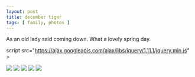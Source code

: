 ```yaml
---
layout: post
title: december tiger
tags: [ family, photos ]
---
```

As an old lady said coming down. What a lovely spring day. 

script src="https://ajax.googleapis.com/ajax/libs/jquery/1.11.1/jquery.min.js" ></script>
<link href="https://cdnjs.cloudflare.com/ajax/libs/fotorama/4.6.4/fotorama.min.css" rel="stylesheet">
<script src="https://cdnjs.cloudflare.com/ajax/libs/fotorama/4.6.4/fotorama.min.js" ></script>

<div class="fotorama" data-nav="thumbs" data-allowfullscreen="native">
    <!--https://photos.app.goo.gl/rgjWeq5vbxXetz5c7-->
    <img src="https://images.northbriton.net/AP1GczNo7tGnewhlI3_i4WHqk_fqo1ATIp-ODaLmokAQoxOadp9rf4g1n2O0FuaukkY9QAnm6XcOL9XM2pNPhiFUKY6S7S-DbYSinHmjHOGiDvMBFzAX3oom">
    <img src="https://images.northbriton.net/AP1GczO9rInvpAav9_NBYuhs_gxYNxPd3ry2w5053t70s6woZZPMpGXMkddImNpGzU6dw983SMnqfz_wXH7Y19_B_0eVppgNw9w9XADzLt5E_raorm3umlGz">
    <img src="https://images.northbriton.net/AP1GczNZsrgUoH-XTsABhEFgCGARNG76SMOBp3Nqr2ScnIf3_kPtTmagQ4Wt3hR8Gr08OW2bG5plmLXtPXDAWBXkpHIDOX5VDuuWbnJJOZ4JIIZfrW7g5IJQ">
    <img src="https://images.northbriton.net/AP1GczPy7hl4Y5vsuSTdoXX0utjbw-E2n0_BLtXAZ-nw4UmgZUbJpDPnPBVlRDjMg2iacHmxxyCEu7h9cTvxxlrUS9A76pPoJwhi_syQtT4oJ0JB_JDC5qbq">
    <img src="https://images.northbriton.net/AP1GczNW5gr_DIiYpk0mGpe_GbAv2HSRL6a8K7SwkcvzpwqIYp420D3-ymTKEsz7_EmLOTm-5IyvbPn6Fe-2Ark-r_An_sUobsSG96ULAY-Vy1S-UnpXISYS">
</div>